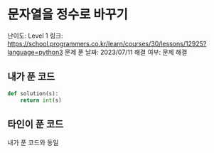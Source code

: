 # 문자열을 정수로 바꾸기

난이도: Level 1
링크: https://school.programmers.co.kr/learn/courses/30/lessons/12925?language=python3
문제 푼 날짜: 2023/07/11
해결 여부: 문제 해결

## 내가 푼 코드

```python
def solution(s):
    return int(s)
```

## 타인이 푼 코드

내가 푼 코드와 동일